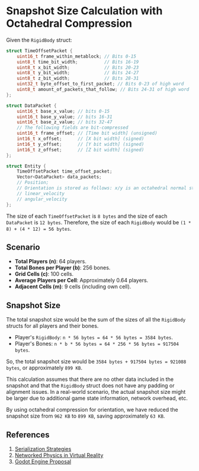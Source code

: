 # Snapshot Size Calculation with Octahedral Compression

Given the `RigidBody` struct:

```cpp
struct TimeOffsetPacket {
    uint16_t frame_within_metablock; // Bits 0-15
    uint8_t time_bit_width;          // Bits 16-19
    uint8_t x_bit_width;             // Bits 20-23
    uint8_t y_bit_width;             // Bits 24-27
    uint8_t z_bit_width;             // Bits 28-31
    uint32_t byte_offset_to_first_packet; // Bits 0-23 of high word
    uint8_t amount_of_packets_that_follow; // Bits 24-31 of high word
};

struct DataPacket {
    uint16_t base_x_value; // bits 0-15
    uint16_t base_y_value; // bits 16-31
    uint16_t base_z_value; // bits 32-47
    // The following fields are bit-compressed
    uint16_t frame_offset; // [Time bit width] (unsigned)
    int16_t x_offset;      // [X bit width] (signed)
    int16_t y_offset;      // [Y bit width] (signed)
    int16_t z_offset;      // [Z bit width] (signed)
};

struct Entity {
    TimeOffsetPacket time_offset_packet;
    Vector<DataPacket> data_packets;
    // Position;
    // Orientation is stored as follows: x/y is an octahedral normal storing axis, while z is the rotation. Converting from this to quaternion is extremely efficient.
    // linear_velocity
    // angular_velocity
};
```

The size of each `TimeOffsetPacket` is `8 bytes` and the size of each `DataPacket` is `12 bytes`. Therefore, the size of each `RigidBody` would be `(1 * 8) + (4 * 12) = 56 bytes`.

## Scenario

- **Total Players (n)**: 64 players.
- **Total Bones per Player (b)**: 256 bones.
- **Grid Cells (c)**: 100 cells.
- **Average Players per Cell**: Approximately 0.64 players.
- **Adjacent Cells (m)**: 9 cells (including own cell).

## Snapshot Size

The total snapshot size would be the sum of the sizes of all the `RigidBody` structs for all players and their bones.

- Player's `RigidBody`: `n * 56 bytes = 64 * 56 bytes = 3584 bytes`.
- Player's Bones: `n * b * 56 bytes = 64 * 256 * 56 bytes = 917504 bytes`.

So, the total snapshot size would be `3584 bytes + 917504 bytes = 921088 bytes`, or approximately `899 KB`.

This calculation assumes that there are no other data included in the snapshot and that the `RigidBody` struct does not have any padding or alignment issues. In a real-world scenario, the actual snapshot size might be larger due to additional game state information, network overhead, etc. 

By using octahedral compression for orientation, we have reduced the snapshot size from `962 KB` to `899 KB`, saving approximately `63 KB`.

## References

1. [Serialization Strategies](https://gafferongames.com/post/serialization_strategies/)
2. [Networked Physics in Virtual Reality](https://www.youtube.com/watch?v=sx4IIQL0x7c)
3. [Godot Engine Proposal](https://github.com/godotengine/godot-proposals/issues/3375)